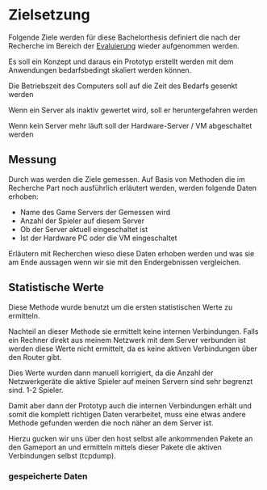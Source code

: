 # Zielsetzung

Folgende Ziele werden für diese Bachelorthesis definiert die nach der Recherche im Bereich der [Evaluierung](evaluierung) wieder aufgenommen werden.

Es soll ein Konzept und daraus ein Prototyp erstellt werden mit dem Anwendungen bedarfsbedingt skaliert werden können.

Die Betriebszeit des Computers soll auf die Zeit des Bedarfs gesenkt werden

Wenn ein Server als inaktiv gewertet wird, soll er heruntergefahren werden

Wenn kein Server mehr läuft soll der Hardware-Server / VM abgeschaltet werden

## Messung

Durch was werden die Ziele gemessen. Auf Basis von Methoden die im Recherche Part noch ausführlich erläutert werden, werden folgende Daten erhoben:
- Name des Game Servers der Gemessen wird
- Anzahl der Spieler auf diesem Server
- Ob der Server aktuell eingeschaltet ist
- Ist der Hardware PC oder die VM eingeschaltet

Erläutern mit Recherchen wieso diese Daten erhoben werden und was sie am Ende aussagen wenn wir sie mit den Endergebnissen vergleichen.

## Statistische Werte

Diese Methode wurde benutzt um die ersten statistischen Werte zu ermitteln.

Nachteil an dieser Methode sie ermittelt keine internen Verbindungen. Falls ein Rechner direkt aus meinem Netzwerk mit dem Server verbunden ist werden diese Werte nicht ermittelt, da es keine aktiven Verbindungen über den Router gibt.

Dies Werte wurden dann manuell korrigiert, da die Anzahl der Netzwerkgeräte die aktive Spieler auf meinen Servern sind sehr begrenzt sind. 1-2 Spieler.

Damit aber dann der Prototyp auch die internen Verbindungen erhält und somit die komplett richtigen Daten verarbeitet, muss eine etwas andere Methode gefunden werden die noch näher an dem Server ist. 

Hierzu gucken wir uns über den host selbst alle ankommenden Pakete an den Gameport an und ermitteln mittels dieser Pakete die aktiven Verbindungen selbst (tcpdump).

### gespeicherte Daten